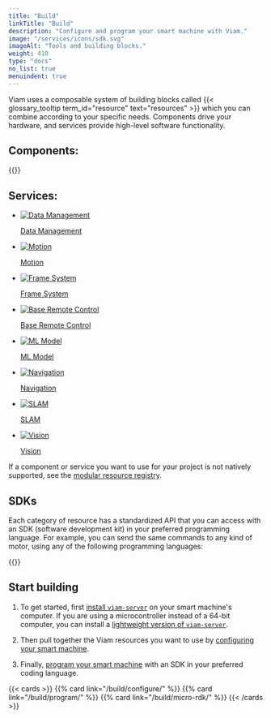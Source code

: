 ```yaml
---
title: "Build"
linkTitle: "Build"
description: "Configure and program your smart machine with Viam."
image: "/services/icons/sdk.svg"
imageAlt: "Tools and building blocks."
weight: 410
type: "docs"
no_list: true
menuindent: true
---
```


Viam uses a composable system of building blocks called {{< glossary_tooltip term_id="resource" text="resources" >}} which you can combine according to your specific needs.
Components drive your hardware, and services provide high-level software functionality.

<div class="cards max-page">
  <div class="row">
    <div class="col sectionlist">
        <div>
        <h2>Components:</h2>
        {{<sectionlist section="/components/">}}
        </div>
    </div>
    <div class="col sectionlist">
<div><h2>Services:</h2><ul class="sectionlist"><li><a href="/data/" title="Data Management Service"><div><picture><img src="../services/icons/data-capture.svg"   alt="Data Management" loading="lazy"></picture><p>Data Management</p></div></a></li></ul><ul class="sectionlist"><li><a href="/mobility/motion/" title="Motion Service"><div><picture><img src="../services/icons/motion.svg" alt="Motion" loading="lazy"></picture><p>Motion</p></div></a></li></ul><ul class="sectionlist"><li><a href="/mobility/frame-system/" title="The Robot Frame System"><div><picture><img src="../services/icons/frame-system.svg" alt="Frame System" loading="lazy"></picture><p>Frame System</p></div></a></li></ul><ul class="sectionlist"><li><a href="/mobility/base-rc/" title="Base Remote Control Service"><div><picture><img src="../services/icons/base-rc.svg" alt="Base Remote Control" loading="lazy"></picture><p>Base Remote Control</p></div></a></li></ul><ul class="sectionlist"><li><a href="/ml/" title="ML Model Service"><div><picture><img src="../services/icons/ml.svg" alt="ML Model" loading="lazy"></picture><p>ML Model</p></div></a></li></ul><ul class="sectionlist"><li><a href="/mobility/navigation/" title="The Navigation Service"><div><picture><img src="../services/icons/navigation.svg" alt="Navigation" loading="lazy"></picture><p>Navigation</p></div></a></li></ul><ul class="sectionlist"><li><a href="/mobility/slam/" title="SLAM Service"><div><picture><img src="../services/icons/slam.svg" alt="SLAM" loading="lazy"></picture><p>SLAM</p></div></a></li></ul><ul class="sectionlist"><li><a href="/ml/vision/" title="Vision Service"><div><picture><img src="../services/icons/vision.svg" alt="Vision" loading="lazy"></picture><p>Vision</p></div></a></li></ul></div>
    </div>
  </div>
</div>

If a component or service you want to use for your project is not natively supported, see the [modular resource registry](/registry/).

## SDKs

Each category of resource has a standardized API that you can access with an SDK (software development kit) in your preferred programming language.
For example, you can send the same commands to any kind of motor, using any of the following programming languages:

{{<sectionlist section="/sdks">}}

## Start building

1. To get started, first [install `viam-server`](/get-started/installation/) on your smart machine's computer.
   If you are using a microcontroller instead of a 64-bit computer, you can install a [lightweight version of `viam-server`](/build/micro-rdk/).

2. Then pull together the Viam resources you want to use by [configuring your smart machine](/build/configure/).

3. Finally, [program your smart machine](/build/program/) with an SDK in your preferred coding language.

{{< cards >}}
{{% card link="/build/configure/" %}}
{{% card link="/build/program/" %}}
{{% card link="/build/micro-rdk/" %}}
{{< /cards >}}
